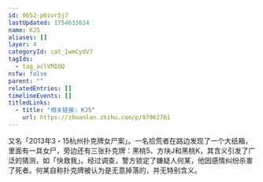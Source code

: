 ```yaml
---
id: 0652-p6ivr5j7
lastUpdated: 1754633624
name: KJ5
aliases: []
layer: 4
categoryId: cat_1wmCydV7
tagIds:
  - tag_aclVMIOQ
nsfw: false
parent: ""
relatedEntries: []
timelineEvents: []
titledLinks:
  - title: "相关链接: KJ5"
    url: https://zhuanlan.zhihu.com/p/97962761
---
```


又名「2013年3・15杭州扑克牌女尸案」。一名拾荒者在路边发现了一个大纸箱，里面有一具女尸，旁边还有三张扑克牌：黑桃5、方块J和黑桃K，其含义引发了广泛的猜测，如「快救我」。经过调查，警方锁定了嫌疑人何某，他因感情纠纷杀害了死者。何某自称扑克牌被认为是无意掉落的，并无特别含义。